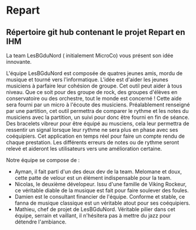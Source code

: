 # Repart

## Répertoire git hub contenant le projet Repart en IHM

La team LesBGduNord ( initialement MicroCo) vous présent son idée innovante.

L'équipe LesBGduNord est composée de quatres jeunes amis, mordu de musique et tourné vers l'informatique.
L'idée est d'aider les jeunes musiciens à parfaire leur cohésion de groupe. Cet outil peut aider à tous niveau. Que ce soit pour des groupe de rock, des groupes d'élèves en conservatoire ou des orchestre, tout le monde est concerné !
Cette aide sera fourni par un micro à l'écoute des musiciens. Préalablement renseigné par une partition, cet outil permettra de comparer le rythme et les notes du musiciens avec la partition, un suivi pour donc être fourni en fin de séance. Des bracelets vibreur pour être équipé au musciens, cela leur permettra de ressentir un signal lorsque leur rythme ne sera plus en phase avec ses coéquipiers.
Cet application en temps réel pour faire un compte rendu de chaque prestation. Les différents erreurs de notes ou de rythme seront relevé et aideront les utilisateurs vers une amélioration certaine.

Notre équipe se compose de :
- Ayman, il fait  parti d'un des deux dev de la team. Melomane et doux, cette patte de velour est un élément indispensable pour la team.
- Nicolas, le deuxième dévelopeur. Issu d'une famille de Viking Rockeur, ce véritable diable de la musique est fait pour faire soulever des foules.
- Damien est le consultant financier de l'équipe. Conforme et stable, ce fanna de musique classique est un véritable atout pour ses coéquipiers.
- Mathieu, chef de projet de LesBGduNord. Véritable pilier dans cet équipe, serrain et vaillant, il n'hésitera pas à mettre du jazz pour détendre l'ambiance.
